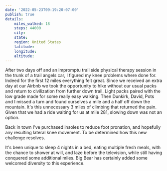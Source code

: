```yaml
---
date: '2022-05-23T09:19:20-07:00'
publish: true
details:
    miles_walked: 18
    steps: 44000
    city:
    state:
    region: United States
    latitude:
    longitude:
    altitude:
---
```

After two days off and an impromptu trail side physical therapy session in the trunk of a trail angels car, I figured my knee problems where done for. Indeed for the first 12 miles everything felt great. Since we received an extra day at our Airbnb we took the opportunity to hike without our usual packs and return to civilization from further down trail. Light packs paired with the low grade made for some really easy walking. Then Dunkirk, David, Pots and I missed a turn and found ourselves a mile and a half off down the mountain. It's this unnecessary 3 miles of climbing that returned the pain. Given that we had a ride waiting for us at mile 281, slowing down was not an option. 

Back in town I've purchased insoles to reduce foot pronation, and hopefully any resulting lateral knee movement. To be determined how this new challenge resolves.

It's been unique to sleep 4 nights in a bed, eating multiple fresh meals, with the chance to shower at will, and laze before the television, while still having conquered some additional miles. Big Bear has certainly added some welcomed diversity to this experience.